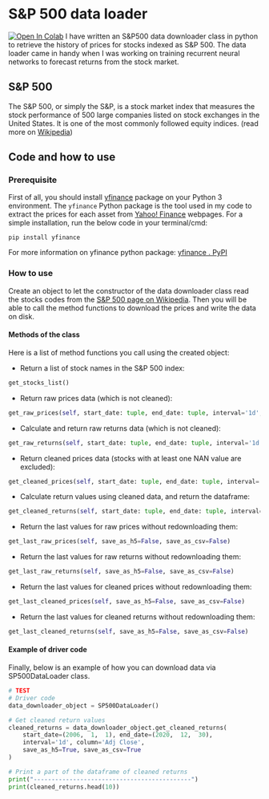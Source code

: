 
# S&P 500 data loader
[![Open In Colab](https://colab.research.google.com/assets/colab-badge.svg)](https://colab.research.google.com/drive/17EmGwu6_bgm7KqQcImlunCJVaDeocMIB?usp=sharing)
I have written an S&P500 data downloader class in python to retrieve the history of prices for stocks indexed as S&P 500. The data loader came in handy when I was working on training recurrent neural networks to forecast returns from the stock market.
## S&P 500 
The S&P 500, or simply the S&P, is a stock market index that measures the stock performance of 500 large companies listed on stock exchanges in the United States. It is one of the most commonly followed equity indices. (read more on [Wikipedia](https://en.wikipedia.org/wiki/S%26P_500))
## Code and how to use
### Prerequisite 
First of all, you should install [yfinance](https://pypi.org/project/yfinance/) package on your Python 3 environment. The `yfinance` Python package is the tool used in my code to extract the prices for each asset from [Yahoo! Finance](http://finance.yahoo.com/ "Yahoo! Finance is a media property that is part of the Yahoo! network, which, since 2017, is owned by Verizon Media. It provides financial news, data, and commentary, including stock quotes, press releases, financial reports, and original content. It also offers some online tools for personal finance management.") webpages.
For a simple installation, run the below code in your terminal/cmd:
```
pip install yfinance
```
For more information on yfinance python package: [yfinance . PyPI](https://pypi.org/project/yfinance/)
### How to use
Create an object to let the constructor of the data downloader class read the stocks codes from the [S&P 500 page on Wikipedia](https://en.wikipedia.org/wiki/S%26P_500). Then you will be able to call the method functions to download the prices and write the data on disk.

#### Methods of the class
Here is a list of method functions you call using the created object:


- Return a list of stock names in the S&P 500 index:
```python
get_stocks_list()
```

- Return raw prices data (which is not cleaned):

```python
get_raw_prices(self, start_date: tuple, end_date: tuple, interval='1d', column='Adj Close', save_as_h5=False, save_as_csv=False)
```

- Calculate and return raw returns data (which is not cleaned):
```python
get_raw_returns(self, start_date: tuple, end_date: tuple, interval='1d', column='Adj Close', save_as_h5=False, save_as_csv=False)
```

- Return cleaned prices data (stocks with at least one NAN value are excluded):
```python
get_cleaned_prices(self, start_date: tuple, end_date: tuple, interval='1d', column='Adj Close', save_as_h5=False, save_as_csv=False)
```

- Calculate return values using cleaned data, and return the dataframe:
```python
get_cleaned_returns(self, start_date: tuple, end_date: tuple, interval='1d', column='Adj Close', save_as_h5=False, save_as_csv=False)
```

- Return the last values for raw prices without redownloading them:
```python
get_last_raw_prices(self, save_as_h5=False, save_as_csv=False)
```

- Return the last values for raw returns without redownloading them:
```python
get_last_raw_returns(self, save_as_h5=False, save_as_csv=False)
```

- Return the last values for cleaned prices without redownloading them:
```python
get_last_cleaned_prices(self, save_as_h5=False, save_as_csv=False)
```

- Return the last values for cleaned returns without redownloading them:
```python
get_last_cleaned_returns(self, save_as_h5=False, save_as_csv=False)
```
#### Example of driver code
Finally, below is an example of how you can download data via SP500DataLoader class.
```python
# TEST
# Driver code
data_downloader_object = SP500DataLoader()

# Get cleaned return values
cleaned_returns = data_downloader_object.get_cleaned_returns(
	start_date=(2006,  1,  1), end_date=(2020,  12,  30),
	interval='1d', column='Adj Close',
	save_as_h5=True, save_as_csv=True
)

# Print a part of the dataframe of cleaned returns
print("--------------------------------------------")
print(cleaned_returns.head(10))
```
